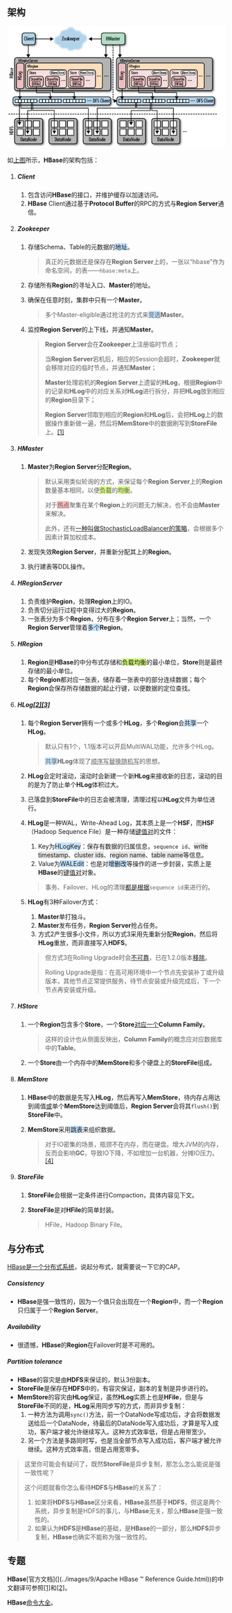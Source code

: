 ## 架构

![](../images/9/hbase-framework.png)

如[上图](https://www.cnblogs.com/along21/p/10496468.html)所示，**HBase**的架构包括：

1. ##### Client

   1. 包含访问**HBase**的接口，并维护缓存以加速访问。
   2. **HBase** Client通过基于**Protocol Buffer**的RPC的方式与**Region Server**通信。

2. ##### Zookeeper

   1. 存储Schema、Table的元数据的<span style=background:#c2e2ff>地址</span>。

      > 真正的元数据还是保存在**Region Server**上的，一张以“hbase”作为命名空间，的表——`hbase:meta`上。

   2. 存储所有**Region**的寻址入口、**Master**的地址。

   3. 确保在任意时刻，集群中只有一个**Master**。

      > 多个Master-eligible通过抢注的方式来<span style=background:#c2e2ff>竞选</span>**Master**。

   5. 监控**Region Server**的上下线，并通知**Master**。

      > **Region Server**会在**Zookeeper**上注册临时节点；
      >
      > 当**Region Server**宕机后，相应的Session会超时，**Zookeeper**就会移除对应的临时节点，并通知**Master**；
      >
      > **Master**处理宕机的**Region Server**上遗留的**HLog**，根据**Region**中的记录和**HLog**中的对应关系对**HLog**进行拆分，并把**HLog**放到相应的**Region**目录下；
      >
      > **Region Server**领取到相应的**Region**和**HLog**后，会把**HLog**上的数据操作重新做一遍，然后将**MemStore**中的数据刷写到**StoreFile**上。[[1]](https://zhuanlan.zhihu.com/p/145551967#21/24)

3. ##### HMaster

   1. **Master**为**Region Server**分配**Region**。

      > 默认采用类似轮询的方式，来保证每个**Region Server**上的**Region**数量基本相同，以便<span style=background:#d4fe7f>负载</span>的<span style=background:#d4fe7f>均衡</span>。
      >
      > 对于<span style=background:#ffb8b8>热点</span>聚集在某个**Region**上的问题无力解决，也不会由**Master**来解决。
      >
      > 此外，还有[一种叫做StochasticLoadBalancer的策略](http://openinx.github.io/2016/06/21/hbase-balance/#stochasticloadbalancer策略)，会根据多个因素计算加权成本。

   2. 发现失效**Region Server**，并重新分配其上的**Region**。

   3. 执行建表等DDL操作。

4. ##### HRegionServer

   1. 负责维护**Region**，处理**Region**上的IO。
   2. 负责切分运行过程中变得过大的**Region**。
   3. 一张表分为多个**Region**，分布在多个**Region Server**上；当然，一个**Region Server**管理着<span style=background:#c2e2ff>多个</span>**Region**。

5. ##### HRegion

   1. **Region**是**HBase**的中分布式存储和<span style=background:#d4fe7f>负载均衡</span>的最小单位，**Store**则是最终存储的最小单位。
   2. 每个**Region**都对应一张表，储存着一张表中的部分连续数据；每个**Region**会保存所存储数据的起止行键，以便数据的定位查找。

6. ##### HLog[[2]](https://segmentfault.com/a/1190000023394317)[[3]](https://www.jianshu.com/p/569106a3008f#14/27)

   1. 每个**Region Server**拥有一个或多个**HLog**，多个**Region**会<span style=background:#c2e2ff>共享</span>一个**HLog**。

      > 默认只有1个，1.1版本可以开启MultiWAL功能，允许多个HLog。
      >
      > <span style=background:#c2e2ff>共享</span>**HLog**体现了<u>顺序写替换随机写</u>的思想。

   2. **HLog**会定时滚动，滚动时会新建一个新**HLog**来接收新的日志，滚动的目的是为了防止单个**HLog**体积过大。

   3. 已落盘到**StoreFile**中的日志会被清理，清理过程以**HLog**文件为单位进行。

   4. **HLog**是一种WAL，Write-Ahead Log，其本质上是一个**HSF**，而**HSF**（Hadoop Sequence File）是一种存储<u>键值对</u>的文件：

      1. Key为<span style=background:#c2e2ff>HLogKey</span>：保存有数据的归属信息，`sequence id`、<span style=background:#e6e6e6>write timestamp</span>、<span style=background:#e6e6e6>cluster ids</span>、<span style=background:#e6e6e6>region name</span>、<span style=background:#e6e6e6>table name</span>等信息。
      2. Value为<span style=background:#c2e2ff>WALEdit</span>：也是对<span style=background:#c2e2ff>增删改</span>等操作的进一步封装，实质上是**HBase**的<u>键值对</u>对象。

      > 事务、Failover、HLog的清理[都是根据](http://hbasefly.com/2017/07/02/hbase-sequenceid/)`sequence id`来进行的。

   5. **HLog**有3种Failover方式：

      1. **Master**单打独斗。
      2. **Master**发布任务，**Region Server**抢占任务。
      3. 方式2产生很多小文件，所以方式3采用先重新分配**Region**，然后将**HLog**重放，而非直接写入**HDFS**。
      
      > 但方式3在Rolling Upgrade时会[不可靠](http://hbasefly.com/2016/10/29/hbase-regionserver-recovering/#7/11)，已在1.2.0版本[移除](https://www.docs4dev.com/docs/zh/apache-hbase/2.1/reference/book.html#upgrade2.0.distributed.log.replay)。
      >
      > Rolling Upgrade是指：在高可用环境中一个节点先安装补丁或升级版本，其他节点正常提供服务，待节点安装或升级完成后，下一个节点再安装或升级。

7. ##### HStore

   1. 一个**Region**包含多个**Store**，一个**Store**[对应一个](https://blog.csdn.net/zhouleilei/article/details/8500938)**Column Family**。

      > 这样的设计也从侧面反映出，**Column Family**的概念应对应数据库中的**Table**。

   2. 一个**Store**由一个内存中的**MemStore**和多个硬盘上的**StoreFile**组成。

8. ##### MemStore

   1. **HBase**中的数据是先写入**HLog**，然后再写入**MemStore**，待内存占用达到阈值[或](https://www.iteblog.com/archives/2497.html#_MemStore_Flush)单个**MemStore**达到阈值后，**Region Server**会将其`flush()`到**StoreFile**中。

   2. **MemStore**采用<span style=background:#c2e2ff>跳表</span>来组织数据。

      > 对于IO密集的场景，瓶颈不在内存，而在硬盘。增大JVM的内存，反而会影响**GC**，导致IO下降，不如增加一台机器，分摊IO压力。[[4]](http://hbasefly.com/2016/12/21/hbase-getorscan/#10/27)

9. ##### StoreFile

   1. **StoreFile**会根据一定条件进行Compaction，具体内容见下文。

   2. **StoreFile**是对**HFile**的简单封装。

      > HFile，Hadoop Binary File。



## 与分布式

[HBase是一个分布式系统](https://blog.csdn.net/envinfo2012/article/details/74530974)，说起分布式，就需要说一下它的CAP。

##### Consistency

- **HBase**是强一致性的，因为一个值只会出现在一个**Region**中，而一个**Region**只归属于一个**Region Server**。

##### Availability

- 很遗憾，**HBase**的**Region**在Failover时是不可用的。

##### Partition tolerance

- **HBase**的容灾是由**HDFS**来保证的，默认3份副本。
- **StoreFile**是保存在**HDFS**中的，有容灾保证，副本的复制是异步进行的。
- **MemStore**的容灾由**HLog**保证，虽然**HLog**实质上也是**HFile**，但是与**StoreFile**不同的是，**HLog**采用同步写的方式，而非异步复制：
   1. 一种方法为调用`sync()`方法，前一个DataNode写成功后，才会将数据发送给后一个DataNode，待最后的DataNode写入成功后，才算是写入成功，客户端才被允许继续写入。这种方式效率低，但是占用带宽少。
   2. 另一个方法是多路同时写，也是当全部节点写入成功后，客户端才被允许继续。这种方式效率高，但是占用宽带多。

> 这里你可能会有疑问了，既然**StoreFile**是异步复制，那怎么怎么能说是强一致性呢？
>
> 这个问题就看你怎么看待**HDFS**与**HBase**的关系了：
>
> 1. 如果将**HDFS**与**HBase**区分来看，**HBase**虽然基于**HDFS**，但这是两个系统，异步复制是HDFS的事儿，与**HBase**无关，那么**HBase**是强一致性的。
> 2. 如果认为**HDFS**是**HBase**的基础，是**HBase**的一部分，那么**HDFS**异步复制，**HBase**也确实不能称为强一致性的。



## 专题

**HBase**[官方文档](](../images/9/Apache HBase ™ Reference Guide.html))的中文翻译可参照[[1]](https://www.w3cschool.cn/hbase_doc/)和[[2]](https://www.cwiki.us/display/ApacheHBaseZH/Apache+HBase)。

**HBase**[命令大全](https://www.yiibai.com/hbase)。
